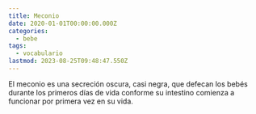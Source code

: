 ```yaml
---
title: Meconio
date: 2020-01-01T00:00:00.000Z
categories:
  - bebe
tags:
  - vocabulario
lastmod: 2023-08-25T09:48:47.550Z
---
```


El meconio es una secreción oscura, casi negra, que defecan los bebés durante los primeros días de vida conforme su intestino comienza a funcionar por primera vez en su vida.

